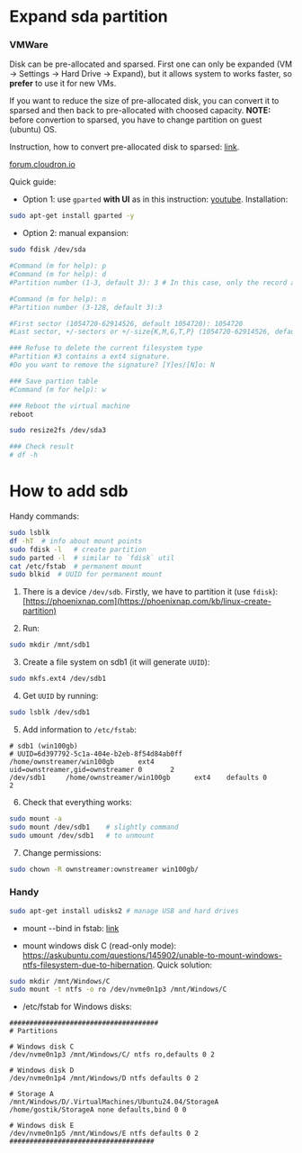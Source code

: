 # Expand sda partition

### VMWare

Disk can be pre-allocated and sparsed. First one can only be expanded (VM -> Settings -> Hard Drive -> Expand), but it allows system to works faster, so **prefer** to use it for new VMs.

If you want to reduce the size of pre-allocated disk, you can convert it to sparsed and then back to pre-allocated with choosed capacity. **NOTE:** before convertion to sparsed, you have to change partition on guest (ubuntu) OS.

Instruction, how to convert pre-allocated disk to sparsed: [link](https://www.howtogeek.com/313125/how-to-convert-between-preallocated-and-growable-disks-in-vmware/#vmware-workstation).

[forum.cloudron.io](https://forum.cloudron.io/topic/6086/ubuntu-20-04-how-to-extend-partition-for-noobs)

Quick guide:

* Option 1: use `gparted` **with UI** as in this instruction: [youtube](https://www.youtube.com/watch?v=kTEsbS1FbUU). Installation:
```bash
sudo apt-get install gparted -y
```

* Option 2: manual expansion:
```bash
sudo fdisk /dev/sda

#Command (m for help): p
#Command (m for help): d
#Partition number (1-3, default 3): 3 # In this case, only the record about the partition is deleted, the data itself remains on the disk!

#Command (m for help): n
#Partition number (3-128, default 3):3

#First sector (1054720-62914526, default 1054720): 1054720
#Last sector, +/-sectors or +/-size{K,M,G,T,P} (1054720-62914526, default 62914526): 62914526

### Refuse to delete the current filesystem type
#Partition #3 contains a ext4 signature.
#Do you want to remove the signature? [Y]es/[N]o: N

### Save partion table
#Command (m for help): w

### Reboot the virtual machine
reboot

sudo resize2fs /dev/sda3

### Check result
# df -h
```

# How to add sdb

Handy commands:
```bash
sudo lsblk
df -hT	# info about mount points
sudo fdisk -l	# create partition
sudo parted -l	# similar to `fdisk` util
cat /etc/fstab	# permanent mount
sudo blkid	# UUID for permanent mount
```

1) There is a device `/dev/sdb`. Firstly, we have to partition it (use `fdisk`): [https://phoenixnap.com](https://phoenixnap.com/kb/linux-create-partition)

2) Run:
```bash
sudo mkdir /mnt/sdb1
```

3) Create a file system on sdb1 (it will generate `UUID`):
```bash
sudo mkfs.ext4 /dev/sdb1
```

4) Get `UUID` by running:
```bash
sudo lsblk /dev/sdb1
```

5) Add information to `/etc/fstab`:
```text
# sdb1 (win100gb)
# UUID=6d397792-5c1a-404e-b2eb-8f54d84ab0ff     /home/ownstreamer/win100gb      ext4    uid=ownstreamer,gid=ownstreamer 0       2
/dev/sdb1     /home/ownstreamer/win100gb      ext4    defaults 0       2
```

6) Check that everything works:
```bash
sudo mount -a
sudo mount /dev/sdb1	# slightly command
sudo umount /dev/sdb1	# to unmount
```

7) Change permissions:
```bash
sudo chown -R ownstreamer:ownstreamer win100gb/
```

### Handy
```bash
sudo apt-get install udisks2 # manage USB and hard drives
```

- mount --bind in fstab: [link](https://serverfault.com/questions/613179/how-do-i-do-mount-bind-in-etc-fstab)

- mount windows disk C (read-only mode): https://askubuntu.com/questions/145902/unable-to-mount-windows-ntfs-filesystem-due-to-hibernation. Quick solution:
```bash
sudo mkdir /mnt/Windows/C
sudo mount -t ntfs -o ro /dev/nvme0n1p3 /mnt/Windows/C
```

- /etc/fstab for Windows disks:
```text
#####################################
# Partitions

# Windows disk C
/dev/nvme0n1p3 /mnt/Windows/C/ ntfs ro,defaults 0 2

# Windows disk D
/dev/nvme0n1p4 /mnt/Windows/D ntfs defaults 0 2

# Storage A
/mnt/Windows/D/.VirtualMachines/Ubuntu24.04/StorageA /home/gostik/StorageA none defaults,bind 0 0

# Windows disk E
/dev/nvme0n1p5 /mnt/Windows/E ntfs defaults 0 2
####################################
```


